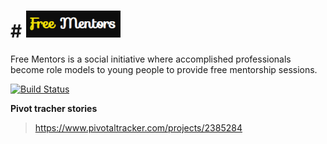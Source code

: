 # # <a href="#"><img src="app/public/img/Capture2.PNG" title="FVCproductions" alt="FVCproductions" width="30%"></a>
Free Mentors is a social initiative where accomplished professionals become role models to 
young people to provide free mentorship sessions.

[![Build Status](https://travis-ci.org/Mbonigabay/Free-Mentor-2.svg?branch=develop)](https://travis-ci.org/Mbonigabay/Free-Mentor-2)

**Pivot tracher stories**

> https://www.pivotaltracker.com/projects/2385284
